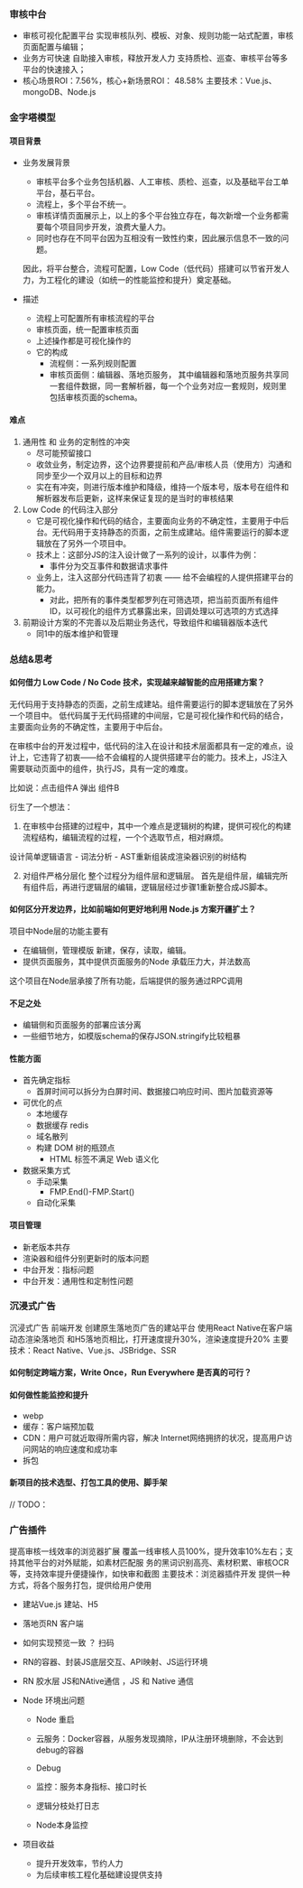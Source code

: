 ### 审核中台
+ 审核可视化配置平台 实现审核队列、模板、对象、规则功能一站式配置，审核页面配置与编辑；
+ 业务方可快速 自助接入审核，释放开发人力 支持质检、巡查、审核平台等多平台的快速接入；
+ 核心场景ROI：7.56%，核心+新场景ROI： 48.58% 主要技术：Vue.js、mongoDB、Node.js

### 金字塔模型

#### 项目背景
+ 业务发展背景
    + 审核平台多个业务包括机器、人工审核、质检、巡查，以及基础平台工单平台，基石平台。
    + 流程上，多个平台不统一。
    + 审核详情页面展示上，以上的多个平台独立存在，每次新增一个业务都需要每个项目同步开发，浪费大量人力。
    + 同时也存在不同平台因为互相没有一致性约束，因此展示信息不一致的问题。

    因此，将平台整合，流程可配置，Low Code（低代码）搭建可以节省开发人力，为工程化的建设（如统一的性能监控和提升）奠定基础。
+ 描述
    + 流程上可配置所有审核流程的平台
    + 审核页面，统一配置审核页面
    + 上述操作都是可视化操作的
    + 它的构成
        + 流程侧：一系列规则配置
        + 审核页面侧：编辑器、落地页服务， 其中编辑器和落地页服务共享同一套组件数据，同一套解析器，每一个个业务对应一套规则，规则里包括审核页面的schema。
#### 难点
1. 通用性 和 业务的定制性的冲突
    + 尽可能预留接口
    + 收敛业务，制定边界，这个边界要提前和产品/审核人员（使用方）沟通和同步至少一个双月以上的目标和边界
    + 实在有冲突，则进行版本维护和降级，维持一个版本号，版本号在组件和解析器发布后更新，这样来保证复现的是当时的审核结果
2. Low Code 的代码注入部分
    + 它是可视化操作和代码的结合，主要面向业务的不确定性，主要用于中后台。无代码用于支持静态的页面，之前生成建站。组件需要运行的脚本逻辑放在了另外一个项目中。
    + 技术上：这部分JS的注入设计做了一系列的设计，以事件为例：
        + 事件分为交互事件和数据请求事件
    + 业务上，注入这部分代码违背了初衷 —— 给不会编程的人提供搭建平台的能力。
        + 对此，把所有的事件类型都罗列在可筛选项，把当前页面所有组件ID，以可视化的组件方式暴露出来，回调处理以可选项的方式选择
3. 前期设计方案的不完善以及后期业务迭代，导致组件和编辑器版本迭代
    + 同1中的版本维护和管理



### 总结&思考
#### 如何借力 Low Code / No Code 技术，实现越来越智能的应用搭建方案？
无代码用于支持静态的页面，之前生成建站。组件需要运行的脚本逻辑放在了另外一个项目中。
低代码属于无代码搭建的中间层，它是可视化操作和代码的结合，主要面向业务的不确定性，主要用于中后台。

在审核中台的开发过程中，低代码的注入在设计和技术层面都具有一定的难点，设计上，它违背了初衷——给不会编程的人提供搭建平台的能力。技术上，JS注入需要联动页面中的组件，执行JS，具有一定的难度。

比如说：点击组件A 弹出 组件B

衍生了一个想法：

1. 在审核中台搭建的过程中，其中一个难点是逻辑树的构建，提供可视化的构建流程结构，编辑流程的过程，一个个选取节点，相对麻烦。

设计简单逻辑语言 - 词法分析 - AST重新组装成渲染器识别的树结构

2. 对组件严格分层化
整个过程分为组件层和逻辑层。
首先是组件层，编辑完所有组件后，再进行逻辑层的编辑，逻辑层经过步骤1重新整合成JS脚本。


#### 如何区分开发边界，比如前端如何更好地利用 Node.js 方案开疆扩土？
项目中Node层的功能主要有
+ 在编辑侧，管理模版 新建，保存，读取，编辑。
+ 提供页面服务，其中提供页面服务的Node 承载压力大，并法数高

这个项目在Node层承接了所有功能，后端提供的服务通过RPC调用

#### 不足之处
+ 编辑侧和页面服务的部署应该分离
+ 一些细节地方，如模版schema的保存JSON.stringify比较粗暴

#### 性能方面
+ 首先确定指标
    + 首屏时间可以拆分为白屏时间、数据接口响应时间、图片加载资源等
+ 可优化的点
    + 本地缓存
    + 数据缓存 redis
    + 域名散列
    + 构建 DOM 树的瓶颈点
        +  HTML 标签不满足 Web 语义化
+ 数据采集方式
    + 手动采集
        + FMP.End()-FMP.Start()
    + 自动化采集

#### 项目管理
+ 新老版本共存
+ 渲染器和组件分别更新时的版本问题
+ 中台开发：指标问题
+ 中台开发：通用性和定制性问题


### 沉浸式广告
沉浸式广告 前端开发 创建原生落地页广告的建站平台 使用React Native在客户端动态渲染落地页 和H5落地页相比，打开速度提升30%，渲染速度提升20% 主要技术：React Native、Vue.js、JSBridge、SSR
#### 如何制定跨端方案，Write Once，Run Everywhere 是否真的可行？

#### 如何做性能监控和提升
+ webp
+ 缓存：客户端预加载
+ CDN：用户可就近取得所需内容，解决 Internet网络拥挤的状况，提高用户访问网站的响应速度和成功率
+ 拆包

#### 新项目的技术选型、打包工具的使用、脚手架
// TODO：

### 广告插件
提高审核一线效率的浏览器扩展 覆盖一线审核人员100%，提升效率10%左右；支持其他平台的对外赋能，如素材匹配服 务的黑词识别高亮、素材积累、审核OCR等，支持效率提升便捷操作，如快审和截图 主要技术：浏览器插件开发
提供一种方式，将各个服务打包，提供给用户使用



+ 建站Vue.js 建站、H5
+ 落地页RN  客户端
+ 如何实现预览一致 ？ 扫码
+ RN的容器、封装JS底层交互、API映射、JS运行环境

+ RN 胶水层 JS和NAtive通信 ，JS 和 Native 通信


+ Node 环境出问题
    + Node 重启
    + 云服务：Docker容器，从服务发现摘除，IP从注册环境删除，不会达到debug的容器
    + Debug

    + 监控：服务本身指标、接口时长
    + 逻辑分枝处打日志
    + Node本身监控

+ 项目收益
    + 提升开发效率，节约人力
    + 为后续审核工程化基础建设提供支持